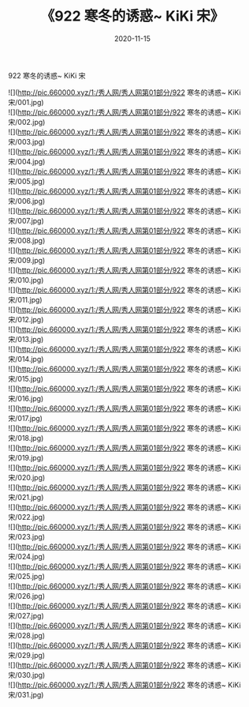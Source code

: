 ﻿---
layout: post
title:  《922 寒冬的诱惑~ KiKi 宋》
date:   2020-11-15
img: http://pic.660000.xyz/1:/秀人网/秀人网第01部分/922 寒冬的诱惑~ KiKi 宋/000.jpg
categories: [美女, 清纯, 唯美]
---

922 寒冬的诱惑~ KiKi 宋

  ![](http://pic.660000.xyz/1:/秀人网/秀人网第01部分/922 寒冬的诱惑~ KiKi 宋/001.jpg) <br> ![](http://pic.660000.xyz/1:/秀人网/秀人网第01部分/922 寒冬的诱惑~ KiKi 宋/002.jpg) <br> ![](http://pic.660000.xyz/1:/秀人网/秀人网第01部分/922 寒冬的诱惑~ KiKi 宋/003.jpg) <br> ![](http://pic.660000.xyz/1:/秀人网/秀人网第01部分/922 寒冬的诱惑~ KiKi 宋/004.jpg) <br> ![](http://pic.660000.xyz/1:/秀人网/秀人网第01部分/922 寒冬的诱惑~ KiKi 宋/005.jpg) <br> ![](http://pic.660000.xyz/1:/秀人网/秀人网第01部分/922 寒冬的诱惑~ KiKi 宋/006.jpg) <br> ![](http://pic.660000.xyz/1:/秀人网/秀人网第01部分/922 寒冬的诱惑~ KiKi 宋/007.jpg) <br> ![](http://pic.660000.xyz/1:/秀人网/秀人网第01部分/922 寒冬的诱惑~ KiKi 宋/008.jpg) <br> ![](http://pic.660000.xyz/1:/秀人网/秀人网第01部分/922 寒冬的诱惑~ KiKi 宋/009.jpg) <br> ![](http://pic.660000.xyz/1:/秀人网/秀人网第01部分/922 寒冬的诱惑~ KiKi 宋/010.jpg) <br> ![](http://pic.660000.xyz/1:/秀人网/秀人网第01部分/922 寒冬的诱惑~ KiKi 宋/011.jpg) <br> ![](http://pic.660000.xyz/1:/秀人网/秀人网第01部分/922 寒冬的诱惑~ KiKi 宋/012.jpg) <br> ![](http://pic.660000.xyz/1:/秀人网/秀人网第01部分/922 寒冬的诱惑~ KiKi 宋/013.jpg) <br> ![](http://pic.660000.xyz/1:/秀人网/秀人网第01部分/922 寒冬的诱惑~ KiKi 宋/014.jpg) <br> ![](http://pic.660000.xyz/1:/秀人网/秀人网第01部分/922 寒冬的诱惑~ KiKi 宋/015.jpg) <br> ![](http://pic.660000.xyz/1:/秀人网/秀人网第01部分/922 寒冬的诱惑~ KiKi 宋/016.jpg) <br> ![](http://pic.660000.xyz/1:/秀人网/秀人网第01部分/922 寒冬的诱惑~ KiKi 宋/017.jpg) <br> ![](http://pic.660000.xyz/1:/秀人网/秀人网第01部分/922 寒冬的诱惑~ KiKi 宋/018.jpg) <br> ![](http://pic.660000.xyz/1:/秀人网/秀人网第01部分/922 寒冬的诱惑~ KiKi 宋/019.jpg) <br> ![](http://pic.660000.xyz/1:/秀人网/秀人网第01部分/922 寒冬的诱惑~ KiKi 宋/020.jpg) <br> ![](http://pic.660000.xyz/1:/秀人网/秀人网第01部分/922 寒冬的诱惑~ KiKi 宋/021.jpg) <br> ![](http://pic.660000.xyz/1:/秀人网/秀人网第01部分/922 寒冬的诱惑~ KiKi 宋/022.jpg) <br> ![](http://pic.660000.xyz/1:/秀人网/秀人网第01部分/922 寒冬的诱惑~ KiKi 宋/023.jpg) <br> ![](http://pic.660000.xyz/1:/秀人网/秀人网第01部分/922 寒冬的诱惑~ KiKi 宋/024.jpg) <br> ![](http://pic.660000.xyz/1:/秀人网/秀人网第01部分/922 寒冬的诱惑~ KiKi 宋/025.jpg) <br> ![](http://pic.660000.xyz/1:/秀人网/秀人网第01部分/922 寒冬的诱惑~ KiKi 宋/026.jpg) <br> ![](http://pic.660000.xyz/1:/秀人网/秀人网第01部分/922 寒冬的诱惑~ KiKi 宋/027.jpg) <br> ![](http://pic.660000.xyz/1:/秀人网/秀人网第01部分/922 寒冬的诱惑~ KiKi 宋/028.jpg) <br> ![](http://pic.660000.xyz/1:/秀人网/秀人网第01部分/922 寒冬的诱惑~ KiKi 宋/029.jpg) <br> ![](http://pic.660000.xyz/1:/秀人网/秀人网第01部分/922 寒冬的诱惑~ KiKi 宋/030.jpg) <br> ![](http://pic.660000.xyz/1:/秀人网/秀人网第01部分/922 寒冬的诱惑~ KiKi 宋/031.jpg) <br>
